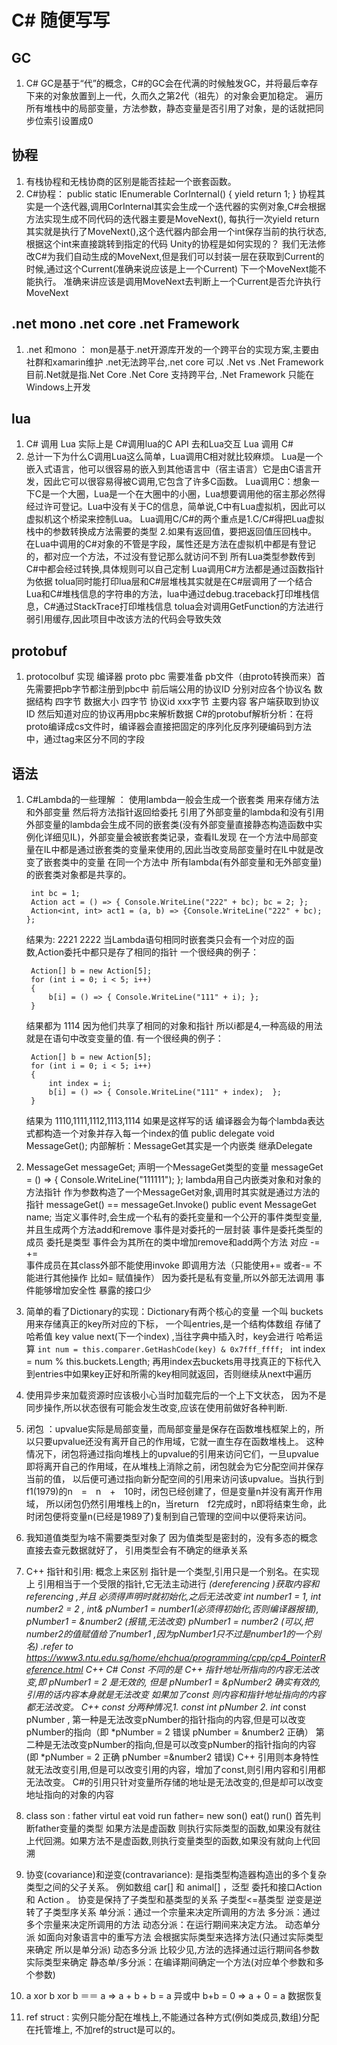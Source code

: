 # C# 随便写写

## GC
1. C# GC是基于“代”的概念，C#的GC会在代满的时候触发GC，并将最后幸存下来的对象放置到上一代，久而久之第2代（祖先）的对象会更加稳定。
遍历所有堆栈中的局部变量，方法参数，静态变量是否引用了对象，是的话就把同步位索引设置成0

## 协程
1. 有栈协程和无栈协商的区别是能否挂起一个嵌套函数。
2. C#协程：
  public  static IEnumerable CorInternal()
{
	yield return 1;
}
协程其实是一个迭代器,调用CorInternal其实会生成一个迭代器的实例对象,C#会根据方法实现生成不同代码的迭代器主要是MoveNext(),
每执行一次yield return其实就是执行了MoveNext(),这个迭代器内部会用一个int保存当前的执行状态,根据这个int来直接跳转到指定的代码
Unity的协程是如何实现的？   我们无法修改C#为我们自动生成的MoveNext,但是我们可以封装一层在获取到Current的时候,通过这个Current(准确来说应该是上一个Current)
下一个MoveNext能不能执行。 准确来讲应该是调用MoveNext去判断上一个Current是否允许执行MoveNext

## .net mono .net core .net Framework
1. .net 和mono ： mon是基于.net开源库开发的一个跨平台的实现方案,主要由社群和xamarin维护  .net无法跨平台,.net core 可以
.Net vs .Net Framework   目前.Net就是指.Net Core .Net Core 支持跨平台,  .Net Framework 只能在Windows上开发

## lua

1. C# 调用 Lua 实际上是 C#调用lua的C API 去和Lua交互
Lua 调用 C# 
2. 总计一下为什么C调用Lua这么简单，Lua调用C相对就比较麻烦。
Lua是一个嵌入式语言，他可以很容易的嵌入到其他语言中（宿主语言）它是由C语言开发，因此它可以很容易得被C调用,它包含了许多C函数。
Lua调用C：想象一下C是一个大圈，Lua是一个在大圈中的小圈，Lua想要调用他的宿主那必然得经过许可登记。Lua中没有关于C的信息，简单说,C中有Lua虚拟机，因此可以虚拟机这个桥梁来控制Lua。
Lua调用C/C#的两个重点是1.C/C#得把Lua虚拟栈中的参数转换成方法需要的类型 2.如果有返回值，要把返回值压回栈中。
在Lua中调用的C#对象的不管是字段，属性还是方法在虚拟机中都是有登记的，都对应一个方法，不过没有登记那么就访问不到
所有Lua类型参数传到C#中都会经过转换,具体规则可以自己定制
Lua调用C#方法都是通过函数指针为依据
tolua同时能打印lua层和C#层堆栈其实就是在C#层调用了一个结合Lua和C#堆栈信息的字符串的方法，lua中通过debug.traceback打印堆栈信息，C#通过StackTrace打印堆栈信息
tolua会对调用GetFunction的方法进行弱引用缓存,因此项目中改该方法的代码会导致失效

## protobuf 
1. protocolbuf 实现 编译器 proto 
pbc 需要准备 pb文件（由proto转换而来）首先需要把pb字节都注册到pbc中 前后端公用的协议ID 分别对应各个协议名  数据结构  四字节 数据大小  四字节 协议id  xxx字节 主要内容
客户端获取到协议ID 然后知道对应的协议再用pbc来解析数据
C#的protobuf解析分析：在将proto编译成cs文件时，编译器会直接把固定的序列化反序列硬编码到方法中，通过tag来区分不同的字段

## 语法

1. C#Lambda的一些理解 ： 使用lambda一般会生成一个嵌套类 用来存储方法和外部变量 然后将方法指针返回给委托
引用了外部变量的lambda和没有引用外部变量的lambda会生成不同的嵌套类(没有外部变量直接静态构造函数中实例化详细见IL)，外部变量会被嵌套类记录，查看IL发现
在一个方法中局部变量在IL中都是通过嵌套类的变量来使用的,因此当改变局部变量时在IL中就是改变了嵌套类中的变量
在同一个方法中 所有lambda(有外部变量和无外部变量)的嵌套类对象都是共享的。

		int bc = 1;
		Action act = () => { Console.WriteLine("222" + bc); bc = 2; };
		Action<int, int> act1 = (a, b) => {Console.WriteLine("222" + bc); };
	结果为: 2221     2222 
	当Lambda语句相同时嵌套类只会有一个对应的函数,Action委托中都只是存了相同的指针
	一个很经典的例子：  

		Action[] b = new Action[5];
		for (int i = 0; i < 5; i++)
		{
			b[i] = () => { Console.WriteLine("111" + i); };
		}

	结果都为 1114 因为他们共享了相同的对象和指针 所以i都是4,一种高级的用法就是在语句中改变变量的值.
	有一个很经典的例子：

		Action[] b = new Action[5];
		for (int i = 0; i < 5; i++)
		{
			int index = i;
			b[i] = () => { Console.WriteLine("111" + index);  };
		}
	
	结果为 1110,1111,1112,1113,1114
	如果是这样写的话 编译器会为每个lambda表达式都构造一个对象并存入每一个index的值
	public delegate void MessageGet();  内部解析：MessageGet其实是一个内嵌类 继承Delegate
2. MessageGet messageGet;  声明一个MessageGet类型的变量 
messageGet = () => { Console.WriteLine("111111"); }; lambda用自己内嵌类对象和对象的方法指针
作为参数构造了一个MessageGet对象,调用时其实就是通过方法的指针
messageGet()  == messageGet.Invoke()
public event MessageGet name;
当定义事件时,会生成一个私有的委托变量和一个公开的事件类型变量,并且生成两个方法add和remove
事件是对委托的一层封装 
事件是委托类型的成员 委托是类型
事件会为其所在的类中增加remove和add两个方法 对应 -= +=  
事件成员在其class外部不能使用invoke 即调用方法（只能使用+= 或者-= 不能进行其他操作 比如= 赋值操作） 因为委托是私有变量,所以外部无法调用
事件能够增加安全性 暴露的接口少

3. 简单的看了Dictionary的实现：Dictionary有两个核心的变量 一个叫 buckets 用来存储真正的key所对应的下标，
一个叫entries,是一个结构体数组 存储了哈希值 key value next(下一个index) ,当往字典中插入时，key会进行
哈希运算 `int num = this.comparer.GetHashCode(key) & 0x7fff_ffff; `
int index = num % this.buckets.Length;
再用index去buckets用寻找真正的下标代入到entries中如果key正好和所需的key相同就返回，否则继续从next中遍历

4. 使用异步来加载资源时应该极小心当时加载完后的一个上下文状态， 因为不是同步操作,所以状态很有可能会发生改变,应该在使用前做好各种判断.
5. 闭包 ：upvalue实际是局部变量，而局部变量是保存在函数堆栈框架上的，所以只要upvalue还没有离开自己的作用域，它就一直生存在函数堆栈上。
这种情况下，闭包将通过指向堆栈上的upvalue的引用来访问它们，一旦upvalue即将离开自己的作用域，在从堆栈上消除之前，闭包就会为它分配空间并保存当前的值，
以后便可通过指向新分配空间的引用来访问该upvalue。当执行到f1(1979)的n　=　n　+　10时，闭包已经创建了，但是变量n并没有离开作用域，
所以闭包仍然引用堆栈上的n，当return　f2完成时，n即将结束生命，此时闭包便将变量n(已经是1989了)复制到自己管理的空间中以便将来访问。 

6. 我知道值类型为啥不需要类型对象了 因为值类型是密封的，没有多态的概念 直接去查元数据就好了， 引用类型会有不确定的继承关系
7. C++ 指针和引用: 概念上来区别 指针是一个类型,引用只是一个别名。在实现上 引用相当于一个受限的指针,它无法主动进行 *(dereferencing )获取内容和referencing ,并且
必须得声明时就初始化,之后无法改变 int number1 = 1, int number2 = 2 , int& pNumber1 = number1(必须得初始化,否则编译器报错), pNumber1 = &number2 (报错,无法改变)
pNumber1 = number2 (可以,把number2的值赋值给了number1 ,因为pNumber1只不过是number1的一个别名)
.refer to https://www3.ntu.edu.sg/home/ehchua/programming/cpp/cp4_PointerReference.html
C++ C# Const 不同的是 C++ 指针地址所指向的内容无法改变,即 *pNumber1 = 2 是无效的, 但是 pNumber1 = &pNumber2 确实有效的, 引用的话内容本身就是无法改变
如果加了const 则内容和指针地址指向的内容都无法改变。
C++ const 分两种情况,1. const int* pNumber 2. int* const pNumber , 
第一种是无法改变pNumber的指针指向的内容,但是可以改变 pNumber的指向（即 *pNumber = 2 错误 pNumber = &number2 正确）
第二种是无法改变pNumber的指向,但是可以改变pNumber的指针指向的内容(即 *pNumber = 2 正确 pNumber =&number2 错误)
C++ 引用则本身特性就无法改变引用,但是可以改变引用的内容，增加了const,则引用内容和引用都无法改变。
 C#的引用只针对变量所存储的地址是无法改变的,但是却可以改变地址指向的对象的内容
8. class son : father
virtul eat   void run
father= new son()  eat()  run()   首先判断father变量的类型 如果方法是虚函数 则执行实际类型的函数,如果没有就往上代回溯。如果方法不是虚函数,则执行变量类型的函数,如果没有就向上代回溯
9. 协变(covariance)和逆变(contravariance): 是指类型构造器构造出的多个复杂类型之间的父子关系。 
例如数组 car[] 和 animal[] ，泛型 委托和接口Action<Parent> 和 Action<Son> 。
协变是保持了子类型和基类型的关系 子类型<=基类型 
逆变是逆转了子类型序关系
单分派：通过一个宗量来决定所调用的方法
多分派：通过多个宗量来决定所调用的方法
动态分派：在运行期间来决定方法。 
动态单分派 如面向对象语言中的重写方法 会根据实际类型来选择方法(只通过实际类型来确定 所以是单分派)
动态多分派 比较少见,方法的选择通过运行期间各参数实际类型来确定
静态单/多分派：在编译期间确定一个方法(对应单个参数和多个参数)

10. a xor b xor b ＝＝ a   => a + b + b = a  异或中 b+b = 0 => a + 0 = a  数据恢复

11. ref struct : 实例只能分配在堆栈上,不能通过各种方式(例如类成员,数组)分配在托管堆上, 不加ref的struct是可以的。

